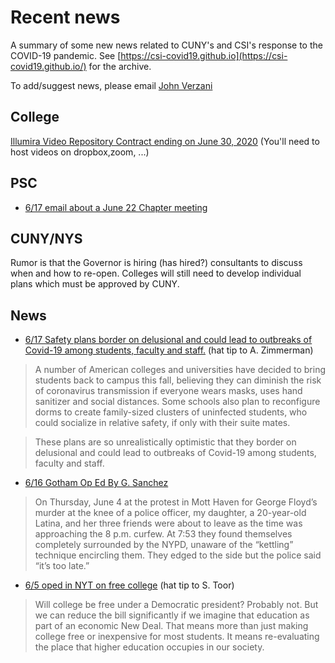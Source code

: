 
# Recent news

A summary of some new news related to CUNY's and CSI's response to the COVID-19 pandemic. See [https://csi-covid19.github.io](https://csi-covid19.github.io/) for the archive.

To add/suggest news, please email [John Verzani](mailto:jverzani@gmail.com)

## College

[Illumira Video Repository Contract ending on June 30, 2020](/College/6-17-illumira) (You'll need to host  videos on  dropbox,zoom, ...)
 
 

## PSC


* [6/17 email about  a June 22 Chapter meeting](/PSC/6-17-psc)

## CUNY/NYS

Rumor is  that the  Governor is hiring (has hired?)  consultants to  discuss when and how to  re-open.  Colleges will  still need  to develop  individual plans which  must be approved  by CUNY.

## News

* [6/17 Safety plans border on delusional and could lead to outbreaks of Covid-19 among students, faculty and staff.](https://www.nytimes.com/2020/06/15/opinion/coronavirus-college-safe.html?smid=em-share) (hat tip  to A. Zimmerman)

>  A number of American colleges and universities have decided to bring students back to campus this fall, believing they can diminish the risk of coronavirus transmission if everyone wears masks, uses hand sanitizer and social distances. Some schools also plan to reconfigure dorms to create family-sized clusters of uninfected students, who could socialize in relative safety, if only with their suite mates.

> These plans are so unrealistically optimistic that they border on delusional and could lead to outbreaks of Covid-19 among students, faculty and staff.

* [6/16 Gotham Op Ed By G. Sanchez](https://www.gothamgazette.com/opinion/9497-having-a-child-arrested-peacefully-protesting-nypd)

> On Thursday, June 4 at the protest in Mott Haven for George Floyd’s murder at the knee of a police officer, my daughter, a 20-year-old Latina, and her three friends were about to leave as the time was approaching the 8 p.m. curfew. At 7:53 they found themselves completely surrounded by the NYPD, unaware of the “kettling” technique encircling them. They edged to the side but the police said “it’s too late.”

* [6/5 oped in NYT on free college](https://www.nytimes.com/2020/06/05/opinion/sunday/free-college-tuition-coronavirus.html) (hat  tip to S. Toor)

> Will college be free under a Democratic president? Probably not. But we can reduce the bill significantly if we imagine that education as part of an economic New Deal. That means more than just making college free or inexpensive for most students. It means re-evaluating the place that higher education occupies in our society.


